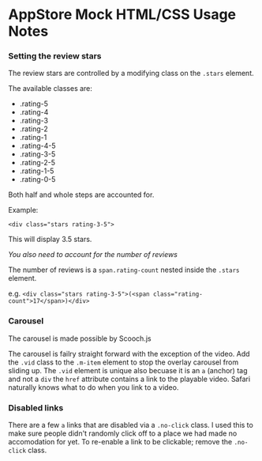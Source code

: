 # AppStore Mock HTML/CSS Usage Notes



### Setting the review stars
The review stars are controlled by a modifying class on the `.stars` element.

The available classes are:

- .rating-5
- .rating-4
- .rating-3
- .rating-2
- .rating-1
- .rating-4-5
- .rating-3-5
- .rating-2-5
- .rating-1-5
- .rating-0-5

Both half and whole steps are accounted for.

Example:

`<div class="stars rating-3-5">`

This will display 3.5 stars.

*You also need to account for the number of reviews*

The number of reviews is a `span.rating-count` nested inside the `.stars` element.

e.g. `<div class="stars rating-3-5">(<span class="rating-count">17</span>)</div>`



### Carousel

The carousel is made possible by Scooch.js

The carousel is failry straight forward with the exception of the video. Add the `.vid` class to the `.m-item` element to stop the overlay carousel from sliding up.
The `.vid` element is unique also becuase it is an `a` (anchor) tag and not a `div` the `href` attribute contains a link to the playable video. Safari naturally knows what to do when you link to a video.



### Disabled links

There are a few `a` links that are disabled via a `.no-click` class. I used this to make sure people didn't randomly click off to a place we had made no accomodation for yet. To re-enable a link to be clickable; remove the `.no-click` class.
